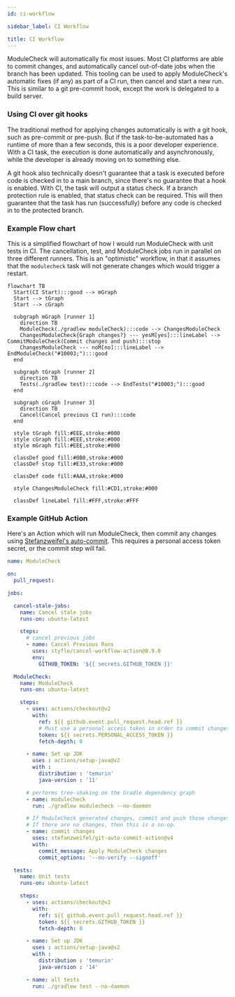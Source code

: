```yaml
---
id: ci-workflow

sidebar_label: CI Workflow

title: CI Workflow
---
```


ModuleCheck will automatically fix most issues. Most CI platforms are able to commit changes, and
automatically cancel out-of-date jobs when the branch has been updated. This tooling can be used to
apply ModuleCheck's automatic fixes (if any) as part of a CI run, then cancel and start a new run.
This is similar to a git pre-commit hook, except the work is delegated to a build server.

### Using CI over git hooks

The traditional method for applying changes automatically is with a git hook, such as pre-commit or
pre-push. But if the task-to-be-automated has a runtime of more than a few seconds, this is a poor
developer experience. With a CI task, the execution is done automatically and asynchronously, while
the developer is already moving on to something else.

A git hook also technically doesn't guarantee that a task is executed before code is checked in to a
main branch, since there's no guarantee that a hook is enabled. With CI, the task will output a
status check. If a branch protection rule is enabled, that status check can be required. This will
then guarantee that the task has run (successfully) before any code is checked in to the protected
branch.

### Example Flow chart

This is a simplified flowchart of how I would run ModuleCheck with unit tests in CI. The
cancellation, test, and ModuleCheck jobs run in parallel on three different runners. This is an
"optimistic" workflow, in that it assumes that the `modulecheck` task will not generate changes
which would trigger a restart.

```mermaid
flowchart TB
  Start(CI Start):::good --> mGraph
  Start --> tGraph
  Start --> cGraph

  subgraph mGraph [runner 1]
    direction TB
    ModuleCheck(./gradlew moduleCheck):::code --> ChangesModuleCheck
    ChangesModuleCheck{Graph changes?} --- yesM[yes]:::lineLabel --> CommitModuleCheck(Commit changes and push):::stop
    ChangesModuleCheck --- noM[no]:::lineLabel --> EndModuleCheck("#10003;"):::good
  end

  subgraph tGraph [runner 2]
    direction TB
    Tests(./gradlew test):::code --> EndTests("#10003;"):::good
  end

  subgraph cGraph [runner 3]
    direction TB
    Cancel(Cancel previous CI run):::code
  end

  style tGraph fill:#EEE,stroke:#000
  style cGraph fill:#EEE,stroke:#000
  style mGraph fill:#EEE,stroke:#000

  classDef good fill:#0B0,stroke:#000
  classDef stop fill:#E33,stroke:#000

  classDef code fill:#AAA,stroke:#000

  style ChangesModuleCheck fill:#CD1,stroke:#000

  classDef lineLabel fill:#FFF,stroke:#FFF
```

### Example GitHub Action

Here's an Action which will run ModuleCheck, then commit any changes
using [Stefanzweifel's auto-commit](https://github.com/stefanzweifel/git-auto-commit-action). This
requires a personal access token secret, or the commit step will fail.

```yaml title=.github/workflows.module-check.yml
name: ModuleCheck

on:
  pull_request:

jobs:

  cancel-stale-jobs:
    name: Cancel stale jobs
    runs-on: ubuntu-latest

    steps:
      # cancel previous jobs
      - name: Cancel Previous Runs
        uses: styfle/cancel-workflow-action@0.9.0
        env:
          GITHUB_TOKEN: '${{ secrets.GITHUB_TOKEN }}'

  ModuleCheck:
    name: ModuleCheck
    runs-on: ubuntu-latest

    steps:
      - uses: actions/checkout@v2
        with:
          ref: ${{ github.event.pull_request.head.ref }}
          # Must use a personal access token in order to commit changes
          token: ${{ secrets.PERSONAL_ACCESS_TOKEN }}
          fetch-depth: 0

      - name: Set up JDK
        uses : actions/setup-java@v2
        with :
          distribution : 'temurin'
          java-version : '11'

      # performs tree-shaking on the Gradle dependency graph
      - name: modulecheck
        run: ./gradlew modulecheck --no-daemon

      # If ModuleCheck generated changes, commit and push those changes.
      # If there are no changes, then this is a no-op.
      - name: commit changes
        uses: stefanzweifel/git-auto-commit-action@v4
        with:
          commit_message: Apply ModuleCheck changes
          commit_options: '--no-verify --signoff'

  tests:
    name: Unit tests
    runs-on: ubuntu-latest

    steps:
      - uses: actions/checkout@v2
        with:
          ref: ${{ github.event.pull_request.head.ref }}
          token: ${{ secrets.GITHUB_TOKEN }}
          fetch-depth: 0

      - name: Set up JDK
        uses : actions/setup-java@v2
        with :
          distribution : 'temurin'
          java-version : '14'

      - name: all tests
        run: ./gradlew test --no-daemon
```
